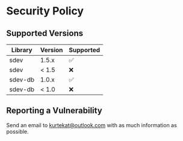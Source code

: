 # Security Policy

## Supported Versions

| Library | Version | Supported          |
|---------| ------- | ------------------ |
| sdev    | 1.5.x   | :white_check_mark: |
| sdev    | < 1.5   | :x:                |
| sdev-db | 1.0.x   | :white_check_mark: |
| sdev-db | < 1.0   | :x:                |

## Reporting a Vulnerability

Send an email to kurtekat@outlook.com with as much information as possible.
